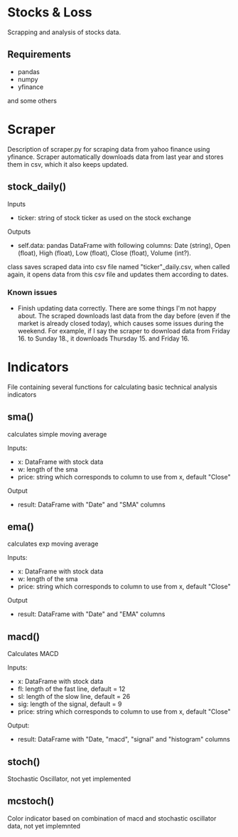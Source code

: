 # Stocks & Loss
 Scrapping and analysis of stocks data.

## Requirements
* pandas
* numpy
* yfinance

and some others


# Scraper

Description of scraper.py for scraping data from yahoo finance using yfinance. Scraper automatically downloads data from last year and stores them in csv, which it also keeps updated.

## stock_daily()

Inputs
* ticker: string of stock ticker as used on the stock exchange

Outputs
* self.data: pandas DataFrame with following columns: Date (string), Open (float), High (float), Low (float), Close (float), Volume (int?). 

class saves scraped data into csv file named "ticker"_daily.csv, when called again, it opens data from this csv file and updates them according to dates.

### Known issues
* Finish updating data correctly. There are some things I'm not happy about. The scraped downloads last data from the day before (even if the market is already closed today), which causes some issues during the weekend. For example, if I say the scraper to download data from Friday 16. to Sunday 18., it downloads Thursday 15. and Friday 16. 

# Indicators

File containing several functions for calculating basic technical analysis indicators

## sma()
calculates simple moving average

Inputs:
* x: DataFrame with stock data
* w: length of the sma
* price: string which corresponds to column to use from x, default "Close"

Output
* result: DataFrame with "Date" and "SMA" columns

## ema()
calculates exp moving average

Inputs:
* x: DataFrame with stock data
* w: length of the sma
* price: string which corresponds to column to use from x, default "Close"

Output
* result: DataFrame with "Date" and "EMA" columns

## macd()
Calculates MACD

Inputs:
* x: DataFrame with stock data
* fl: length of the fast line, default = 12
* sl: length of the slow line, default = 26
* sig: length of the signal, default = 9
* price: string which corresponds to column to use from x, default "Close"

Output:
* result: DataFrame with "Date, "macd", "signal" and "histogram" columns

## stoch()
Stochastic Oscillator, not yet implemented

## mcstoch()
Color indicator based on combination of macd and stochastic oscillator data, not yet implemnted